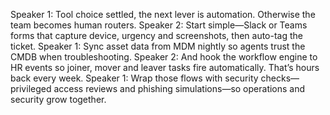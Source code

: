 Speaker 1: Tool choice settled, the next lever is automation. Otherwise the team becomes human routers.
Speaker 2: Start simple—Slack or Teams forms that capture device, urgency and screenshots, then auto-tag the ticket.
Speaker 1: Sync asset data from MDM nightly so agents trust the CMDB when troubleshooting.
Speaker 2: And hook the workflow engine to HR events so joiner, mover and leaver tasks fire automatically. That’s hours back every week.
Speaker 1: Wrap those flows with security checks—privileged access reviews and phishing simulations—so operations and security grow together.
